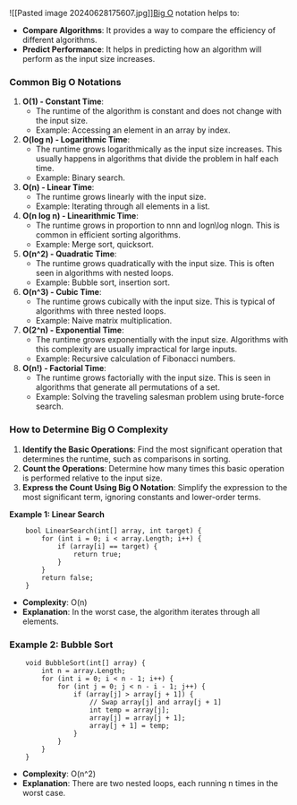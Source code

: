 ![[Pasted image 20240628175607.jpg]][Big O](https://www.youtube.com/watch?v=XMUe3zFhM5c&ab_channel=BroCode) notation helps to:
- **Compare Algorithms**: It provides a way to compare the efficiency of different algorithms.
- **Predict Performance**: It helps in predicting how an algorithm will perform as the input size increases.
### Common Big O Notations
1. **O(1) - Constant Time**:
    - The runtime of the algorithm is constant and does not change with the input size.
    - Example: Accessing an element in an array by index.
2. **O(log n) - Logarithmic Time**:
    - The runtime grows logarithmically as the input size increases. This usually happens in algorithms that divide the problem in half each time.
    - Example: Binary search.
3. **O(n) - Linear Time**:
    - The runtime grows linearly with the input size.
    - Example: Iterating through all elements in a list.
4. **O(n log n) - Linearithmic Time**:
    - The runtime grows in proportion to nnn and log⁡n\log nlogn. This is common in efficient sorting algorithms.
    - Example: Merge sort, quicksort.
5. **O(n^2) - Quadratic Time**:
    - The runtime grows quadratically with the input size. This is often seen in algorithms with nested loops.
    - Example: Bubble sort, insertion sort.
6. **O(n^3) - Cubic Time**:
    - The runtime grows cubically with the input size. This is typical of algorithms with three nested loops.
    - Example: Naive matrix multiplication.
7. **O(2^n) - Exponential Time**:
    - The runtime grows exponentially with the input size. Algorithms with this complexity are usually impractical for large inputs.
    - Example: Recursive calculation of Fibonacci numbers.
8. **O(n!) - Factorial Time**:
    - The runtime grows factorially with the input size. This is seen in algorithms that generate all permutations of a set.
    - Example: Solving the traveling salesman problem using brute-force search.
### How to Determine Big O Complexity
1. **Identify the Basic Operations**: Find the most significant operation that determines the runtime, such as comparisons in sorting.
2. **Count the Operations**: Determine how many times this basic operation is performed relative to the input size.
3. **Express the Count Using Big O Notation**: Simplify the expression to the most significant term, ignoring constants and lower-order terms.

**Example 1: Linear Search** 
```Csharp
	bool LinearSearch(int[] array, int target) {
	    for (int i = 0; i < array.Length; i++) {
	        if (array[i] == target) {
	            return true;
	        }
	    }
	    return false;
	}
```
- **Complexity**: O(n)
- **Explanation**: In the worst case, the algorithm iterates through all elements.
### Example 2: Bubble Sort
```Csharp
	void BubbleSort(int[] array) {
	    int n = array.Length;
	    for (int i = 0; i < n - 1; i++) {
	        for (int j = 0; j < n - i - 1; j++) {
	            if (array[j] > array[j + 1]) {
	                // Swap array[j] and array[j + 1]
	                int temp = array[j];
	                array[j] = array[j + 1];
	                array[j + 1] = temp;
	            }
	        }
	    }
	}
```
- **Complexity**: O(n^2)
- **Explanation**: There are two nested loops, each running n times in the worst case.